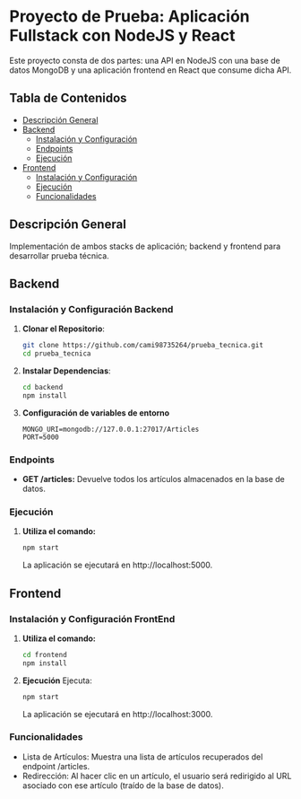 # Proyecto de Prueba: Aplicación Fullstack con NodeJS y React

Este proyecto consta de dos partes: una API en NodeJS con una base de datos MongoDB y una aplicación frontend en React que consume dicha API.

## Tabla de Contenidos

- [Descripción General](#descripción-general)
- [Backend](#backend)
  - [Instalación y Configuración](#instalación-y-configuración-backend)
  - [Endpoints](#endpoints)
  - [Ejecución](#ejecución-backend)
- [Frontend](#frontend)
  - [Instalación y Configuración](#instalación-y-configuración-frontend)
  - [Ejecución](#ejecución-frontend)
  - [Funcionalidades](#funcionalidades)

## Descripción General

Implementación de ambos stacks de aplicación; backend y frontend para desarrollar prueba técnica.

## Backend

### Instalación y Configuración Backend

1. **Clonar el Repositorio**:
   ```sh
   git clone https://github.com/cami98735264/prueba_tecnica.git
   cd prueba_tecnica
   ```
   
2. **Instalar Dependencias**:
   ```sh
   cd backend
   npm install
   ```

3. **Configuración de variables de entorno**
    ```env
    MONGO_URI=mongodb://127.0.0.1:27017/Articles
    PORT=5000
    ```
### Endpoints
- **GET /articles:** Devuelve todos los artículos almacenados en la base de datos.

### Ejecución
1. **Utiliza el comando:**
    ```sh
    npm start
    ```
    La aplicación se ejecutará en http://localhost:5000.

## Frontend
### Instalación y Configuración FrontEnd
1. **Utiliza el comando:**
    ```sh
    cd frontend
    npm install
    ```
2. **Ejecución**
    Ejecuta:
    ```sh
    npm start
    ```
    La aplicación se ejecutará en http://localhost:3000.
    
### Funcionalidades
- Lista de Artículos: Muestra una lista de artículos recuperados del endpoint /articles.
- Redirección: Al hacer clic en un artículo, el usuario será redirigido al URL asociado con ese artículo (traído de la base de datos).
